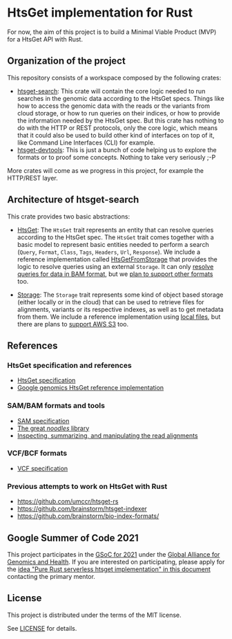 # HtsGet implementation for Rust

For now, the aim of this project is to build a Minimal Viable Product (MVP) for a HtsGet API with Rust.

## Organization of the project

This repository consists of a workspace composed by the following crates:

- [htsget-search](htsget-search): This crate will contain the core logic needed to run searches in the genomic data according to the HtsGet specs. Things like how to access the genomic data with the reads or the variants from cloud storage, or how to run queries on their indices, or how to provide the information needed by the HtsGet spec. But this crate has nothing to do with the HTTP or REST protocols, only the core logic, which means that it could also be used to build other kind of interfaces on top of it, like Command Line Interfaces (CLI) for example.
- [htsget-devtools](htsget-devtools): This is just a bunch of code helping us to explore the formats or to proof some concepts. Nothing to take very seriously ;-P

More crates will come as we progress in this project, for example the HTTP/REST layer.

## Architecture of htsget-search

This crate provides two basic abstractions:

- [HtsGet](htsget-search/src/htsget/mod.rs#L18): The `HtsGet` trait represents an entity that can resolve queries according to the HtsGet spec.
  The `HtsGet` trait comes together with a basic model to represent basic entities needed to perform a search (`Query`, `Format`, `Class`, `Tags`, `Headers`, `Url`, `Response`).
  We include a reference implementation called [HtsGetFromStorage](htsget-search/src/htsget/from_storage.rs) that provides the logic to resolve queries using an external `Storage`.
  It can only [resolve queries for data in BAM format](htsget-search/src/htsget/bam_search.rs), but we [plan to support other formats](https://github.com/chris-zen/htsget-mvp/issues/7) too.

- [Storage](htsget-search/src/storage/mod.rs): The `Storage` trait represents some kind of object based storage (either locally or in the cloud) that can be used to retrieve files for alignments, variants or its respective indexes, as well as to get metadata from them. We include a reference implementation using [local files](htsget-search/src/storage/local.rs), but there are plans to [support AWS S3](https://github.com/chris-zen/htsget-mvp/issues/9) too.

## References

### HtsGet specification and references

- [HtsGet specification](https://samtools.github.io/hts-specs/htsget.html)
- [Google genomics HtsGet reference implementation](https://github.com/googlegenomics/htsget)

### SAM/BAM formats and tools

- [SAM specification](https://github.com/samtools/hts-specs/blob/master/SAMv1.pdf)
- [The great *noodles* library](https://github.com/zaeleus/noodles)
- [Inspecting, summarizing, and manipulating the read alignments](https://mtbgenomicsworkshop.readthedocs.io/en/latest/material/day3/mappingstats.html)

### VCF/BCF formats

- [VCF specification](https://samtools.github.io/hts-specs/VCFv4.3.pdf)

### Previous attempts to work on HtsGet with Rust

- https://github.com/umccr/htsget-rs
- https://github.com/brainstorm/htsget-indexer
- https://github.com/brainstorm/bio-index-formats/

## Google Summer of Code 2021

This project participates in the [GSoC for 2021](https://summerofcode.withgoogle.com/organizations/5907083486035968/) under the [Global Alliance for Genomics and Health](https://www.ga4gh.org/). If you are interested on participating, please apply for the [idea "Pure Rust serverless htsget implementation" in this document](https://docs.google.com/document/d/1Ep7aoOuQD2B5pWCG_bVANb8JVHZ2SoNDa9BJARhv_e0/edit#heading=h.vjm3s4ho0ys) contacting the primary mentor.

## License

This project is distributed under the terms of the MIT license.

See [LICENSE](LICENSE) for details.